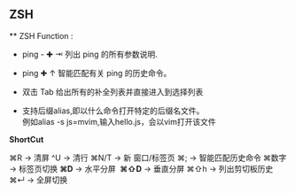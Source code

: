 
## ZSH

** ZSH Function :

- ping -  ✚  ⇥   列出 ping 的所有参数说明.

- ping ✚  ↑      智能匹配有关 ping 的历史命令。

- 双击 Tab        给出所有的补全列表并直接进入到选择列表

- 支持后缀alias,即以什么命令打开特定的后缀名文件。  
	例如alias -s js=mvim,输入hello.js，会以vim打开该文件

**ShortCut**
  
⌘R        → 清屏
^U         → 清行
⌘N/T      → 新 窗口/标签页
⌘;        → 智能匹配历史命令
⌘数字     → 标签页切换
**⌘D**    → 水平分屏 
**⌘⇧D**  → 垂直分屏
⌘⇧h      → 列出剪切板历史
⌘↵       → 全屏切换 


